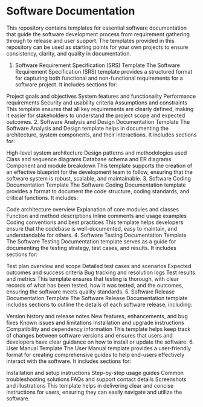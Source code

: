 # Software Documentation
This repository contains templates for essential software documentation that guide the software development process from requirement gathering through to release and user support. The templates provided in this repository can be used as starting points for your own projects to ensure consistency, clarity, and quality in documentation.
1. Software Requirement Specification (SRS) Template
The Software Requirement Specification (SRS) template provides a structured format for capturing both functional and non-functional requirements for a software project. It includes sections for:

Project goals and objectives
System features and functionality
Performance requirements
Security and usability criteria
Assumptions and constraints This template ensures that all key requirements are clearly defined, making it easier for stakeholders to understand the project scope and expected outcomes.
2. Software Analysis and Design Documentation Template
The Software Analysis and Design template helps in documenting the architecture, system components, and their interactions. It includes sections for:

High-level system architecture
Design patterns and methodologies used
Class and sequence diagrams
Database schema and ER diagrams
Component and module breakdown This template supports the creation of an effective blueprint for the development team to follow, ensuring that the software system is robust, scalable, and maintainable.
3. Software Coding Documentation Template
The Software Coding Documentation template provides a format to document the code structure, coding standards, and critical functions. It includes:

Code architecture overview
Explanation of core modules and classes
Function and method descriptions
Inline comments and usage examples
Coding conventions and best practices This template helps developers ensure that the codebase is well-documented, easy to maintain, and understandable for others.
4. Software Testing Documentation Template
The Software Testing Documentation template serves as a guide for documenting the testing strategy, test cases, and results. It includes sections for:

Test plan overview and scope
Detailed test cases and scenarios
Expected outcomes and success criteria
Bug tracking and resolution logs
Test results and metrics This template ensures that testing is thorough, with clear records of what has been tested, how it was tested, and the outcomes, ensuring the software meets quality standards.
5. Software Release Documentation Template
The Software Release Documentation template includes sections to outline the details of each software release, including:

Version history and release notes
New features, enhancements, and bug fixes
Known issues and limitations
Installation and upgrade instructions
Compatibility and dependency information This template helps keep track of changes between software versions and ensures that users and developers have clear guidance on how to install or update the software.
6. User Manual Template
The User Manual template provides a user-friendly format for creating comprehensive guides to help end-users effectively interact with the software. It includes sections for:

Installation and setup instructions
Step-by-step usage guides
Common troubleshooting solutions
FAQs and support contact details
Screenshots and illustrations This template helps in delivering clear and concise instructions for users, ensuring they can easily navigate and utilize the software.
